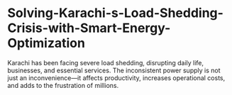 # Solving-Karachi-s-Load-Shedding-Crisis-with-Smart-Energy-Optimization
Karachi has been facing severe load shedding, disrupting daily life, businesses, and essential services. The inconsistent power supply is not just an inconvenience—it affects productivity, increases operational costs, and adds to the frustration of millions.
